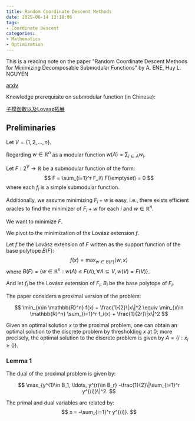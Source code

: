 ```yaml
---
title: Random Coordinate Descent Methods
date: 2025-06-14 13:18:06
tags:
- Coordinate Descent
categories:
- Mathematics
- Optimization
---
```


This is a reading note on the paper "Random Coordinate Descent Methods for Minimizing Decomposable Submodular Functions" by A. ENE, Huy L. NGUYEN

[arxiv](https://arxiv.org/abs/1502.02643)

Knowledge prerequisite on submodular function (in Chinese):

[子模函数以及Lovasz拓展](https://notdesigned.github.io/2025/06/11/%E5%AD%90%E6%A8%A1%E5%87%BD%E6%95%B0%E4%BB%A5%E5%8F%8ALovasz%E6%8B%93%E5%B1%95/)

## Preliminaries

Let $V = \{1,2,\ldots, n\}$. 

Regarding $w\in \mathbb{R}^n$ as a modular function $w(A) = \sum_{i\in A} w_i$.

Let $F: 2^V \to \mathbb{R}$ be a submodular function of the form:
$$
F = \sum_{i=1}^r F_i\\
F(\emptyset) = 0
$$
where each $f_i$ is a simple submodular function.

Additionally, we assume minimizing $F_i+w$ is easy, i.e., there exists efficient oracles to find the minimizer of $F_i + w$ for each $i$ and $w\in \mathbb R^n$.

We want to minimize $F$.

We pivot to the minimization of the Lovász extension $f$.

Let $f$ be the Lovász extension of $F$ written as the support function of the base polytope $B(F)$:
$$
f(x) = \max_{w\in B(F)} \langle w, x \rangle
$$
where $B(F) = \{w\in \mathbb{R}^n: w(A) \leq F(A), \forall A\subseteq V, w(V)=F(V)\}$.

And let $f_i$ be the Lovász extension of $F_i$, $B_i$ be the base polytope of $F_i$.

The paper considers a proximal version of the problem:

$$
\min_{x\in \mathbb{R}^n} f(x) + \frac{1}{2}\|x\|^2 \equiv \min_{x\in \mathbb{R}^n} \sum_{i=1}^r f_i(x) + \frac{1}{2r}\|x\|^2
$$

Given an optimal solution $x$ to the proximal problem, one can obtain an optimal solution to the discrete problem by thresholding $x$ at $0$; more precisely, the optimal solution to the discrete problem is given by $A = \{i: x_i \geq 0\}$.

### Lemma 1

The dual of the proximal problem is given by:

$$
\max_{y^(1)\in B_1, \ldots, y^(r)\in B_r} -\frac{1}{2}\|\sum_{i=1}^r y^{(i)}\|^2.
$$

The primal and dual variables are related by:
$$
x = -\sum_{i=1}^r y^{(i)}.
$$

